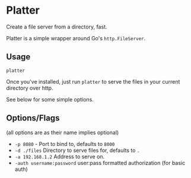 # Platter

Create a file server from a directory, fast.

Platter is a simple wrapper around Go's `http.FileServer`.

## Usage

```
platter
```

Once you've installed, just run `platter` to serve the files in your current directory over http.

See below for some simple options.

## Options/Flags

(all options are as their name implies optional)

* `-p 8080` - Port to bind to, defaults to `8000`
* `-d ./files` Directory to serve files for, defaults to `.`
* `-a 192.168.1.2` Address to serve on.
* `-auth username:password` user:pass formatted authorization (for basic auth)